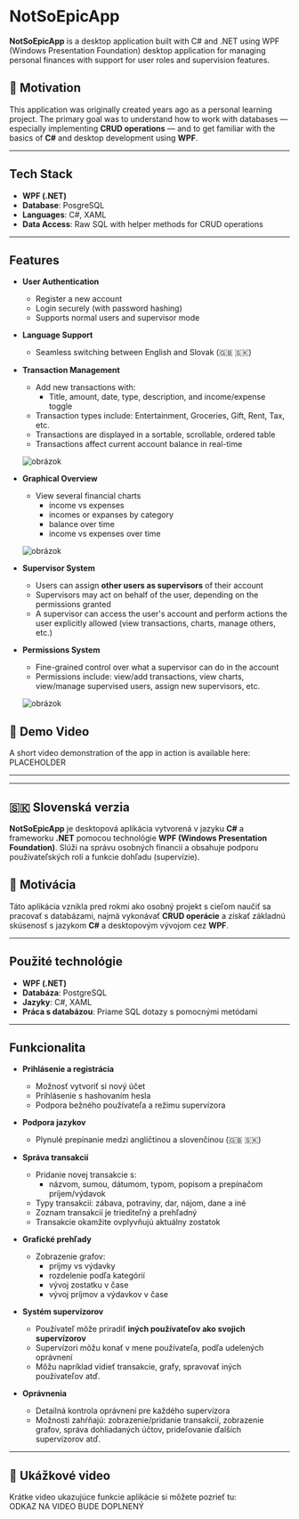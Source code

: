 # NotSoEpicApp

**NotSoEpicApp** is a desktop application built with C# and .NET using WPF (Windows Presentation Foundation) desktop application for managing personal finances with support for user roles and supervision features.

## 🧠 Motivation

This application was originally created years ago as a personal learning project. The primary goal was to understand how to work with databases — especially implementing **CRUD operations** — and to get familiar with the basics of **C#** and desktop development using **WPF**.

---

## Tech Stack

- **WPF (.NET)**
- **Database**: PosgreSQL
- **Languages**: C#, XAML
- **Data Access**: Raw SQL with helper methods for CRUD operations

---
## Features

- **User Authentication**
  - Register a new account
  - Login securely (with password hashing)
  - Supports normal users and supervisor mode

- **Language Support**
  - Seamless switching between English and Slovak (🇬🇧 🇸🇰)

- **Transaction Management**
  - Add new transactions with:
    - Title, amount, date, type, description, and income/expense toggle
  - Transaction types include: Entertainment, Groceries, Gift, Rent, Tax, etc.
  - Transactions are displayed in a sortable, scrollable, ordered table
  - Transactions affect current account balance in real-time

  ![obrázok](https://github.com/user-attachments/assets/93a205eb-4fba-4f13-accd-058143fa248a)

- **Graphical Overview**
  - View several financial charts
    - income vs expenses
    - incomes or expanses by category
    - balance over time
    - income vs expenses over time

  ![obrázok](https://github.com/user-attachments/assets/d65d6756-f24d-4552-8d05-733e9d771d38)
  
- **Supervisor System**
  - Users can assign **other users as supervisors** of their account
  - Supervisors may act on behalf of the user, depending on the permissions granted
  - A supervisor can access the user's account and perform actions the user explicitly allowed (view transactions, charts, manage others, etc.)

- **Permissions System**
  - Fine-grained control over what a supervisor can do in the account
  - Permissions include: view/add transactions, view charts, view/manage supervised users, assign new supervisors, etc.
 
  ![obrázok](https://github.com/user-attachments/assets/0c1fcba2-e801-4917-9996-55a348893628)



## 🎥 Demo Video

A short video demonstration of the app in action is available here:  
PLACEHOLDER



------
---

## 🇸🇰 Slovenská verzia


**NotSoEpicApp** je desktopová aplikácia vytvorená v jazyku **C#** a frameworku **.NET** pomocou technológie **WPF (Windows Presentation Foundation)**. Slúži na správu osobných financií a obsahuje podporu používateľských rolí a funkcie dohľadu (supervízie).

## 🧠 Motivácia

Táto aplikácia vznikla pred rokmi ako osobný projekt s cieľom naučiť sa pracovať s databázami, najmä vykonávať **CRUD operácie** a získať základnú skúsenosť s jazykom **C#** a desktopovým vývojom cez **WPF**.

---

## Použité technológie

- **WPF (.NET)**
- **Databáza**: PostgreSQL
- **Jazyky**: C#, XAML
- **Práca s databázou**: Priame SQL dotazy s pomocnými metódami

---

## Funkcionalita

- **Prihlásenie a registrácia**
  - Možnosť vytvoriť si nový účet
  - Prihlásenie s hashovaním hesla
  - Podpora bežného používateľa a režimu supervízora

- **Podpora jazykov**
  - Plynulé prepínanie medzi angličtinou a slovenčinou (🇬🇧 🇸🇰)

- **Správa transakcií**
  - Pridanie novej transakcie s:
    - názvom, sumou, dátumom, typom, popisom a prepínačom príjem/výdavok
  - Typy transakcií: zábava, potraviny, dar, nájom, dane a iné
  - Zoznam transakcií je triediteľný a prehľadný
  - Transakcie okamžite ovplyvňujú aktuálny zostatok

- **Grafické prehľady**
  - Zobrazenie grafov:
    - príjmy vs výdavky
    - rozdelenie podľa kategórií
    - vývoj zostatku v čase
    - vývoj príjmov a výdavkov v čase

- **Systém supervízorov**
  - Používateľ môže priradiť **iných používateľov ako svojich supervízorov**
  - Supervízori môžu konať v mene používateľa, podľa udelených oprávnení
  - Môžu napríklad vidieť transakcie, grafy, spravovať iných používateľov atď.

- **Oprávnenia**
  - Detailná kontrola oprávnení pre každého supervízora
  - Možnosti zahŕňajú: zobrazenie/pridanie transakcií, zobrazenie grafov, správa dohliadaných účtov, prideľovanie ďalších supervízorov atď.

---

## 🎥 Ukážkové video

Krátke video ukazujúce funkcie aplikácie si môžete pozrieť tu:  
ODKAZ NA VIDEO BUDE DOPLNENÝ



